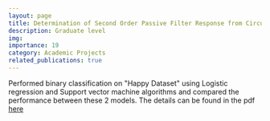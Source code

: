 ```yaml
---
layout: page
title: Determination of Second Order Passive Filter Response from Circuit parameters
description: Graduate level
img:
importance: 19
category: Academic Projects
related_publications: true
---
```


Performed binary classification on "Happy Dataset" using Logistic regression and Support vector machine algorithms and compared the performance between these 2 models. The details can be found in the pdf [here][LINK]



[LINK]:https://drive.google.com/file/d/1YoifKh4I6IPSAl-Wb13wE-IepdGaufCQ/view?usp=sharing